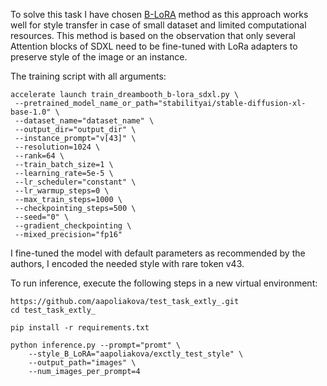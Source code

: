 To solve this task I have chosen [B-LoRA](https://arxiv.org/abs/2403.14572) method as this approach works well for 
style transfer in case of small dataset and limited computational resources. 
This method is based on the observation that only several Attention blocks of SDXL need to be fine-tuned with LoRa 
adapters to preserve style of the image or an instance.

The training script with all arguments: 

```
accelerate launch train_dreambooth_b-lora_sdxl.py \
 --pretrained_model_name_or_path="stabilityai/stable-diffusion-xl-base-1.0" \
 --dataset_name="dataset_name" \
 --output_dir="output_dir" \
 --instance_prompt="v[43]" \
 --resolution=1024 \
 --rank=64 \
 --train_batch_size=1 \
 --learning_rate=5e-5 \
 --lr_scheduler="constant" \
 --lr_warmup_steps=0 \
 --max_train_steps=1000 \
 --checkpointing_steps=500 \
 --seed="0" \
 --gradient_checkpointing \
 --mixed_precision="fp16"
```
I fine-tuned the model with default parameters as recommended by the authors, I encoded the needed style with rare token v43. 

To run inference, execute the following steps in a new virtual environment:
```
https://github.com/aapoliakova/test_task_extly_.git
cd test_task_extly_
```

```
pip install -r requirements.txt
```

```
python inference.py --prompt="promt" \
    --style_B_LoRA="aapoliakova/exctly_test_style" \
    --output_path="images" \
    --num_images_per_prompt=4
```
